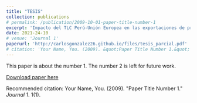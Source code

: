 ```yaml
---
title: "TESIS"
collection: publications
# permalink: /publication/2009-10-01-paper-title-number-1
excerpt: 'Impacto del TLC Perú-Unión Europea en las exportaciones de productos agropecuarios.'
date: 2021-24-10
# venue: 'Journal 1'
paperurl: 'http://carlosgonzalez26.github.io/files/tesis_parcial.pdf'
# citation: 'Your Name, You. (2009). &quot;Paper Title Number 1.&quot; <i>Journal 1</i>. 1(1).'
---
```

This paper is about the number 1. The number 2 is left for future work.


[Download paper here](http://academicpages.github.io/files/paper1.pdf)

Recommended citation: Your Name, You. (2009). "Paper Title Number 1." <i>Journal 1</i>. 1(1).